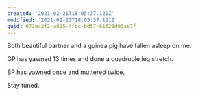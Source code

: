 ```yaml
---
created: '2021-02-21T18:05:37.121Z'
modified: '2021-02-21T18:05:37.121Z'
guid: 072ea2f2-a825-4fbc-bd57-81628d93ae7f
---
```

Both beautiful partner and a guinea pig have fallen asleep on me.

GP has yawned 13 times and done a quadruple leg stretch.

BP has yawned once and muttered twice.

Stay tuned.
